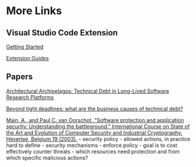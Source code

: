 # More Links

## Visual Studio Code Extension

[Getting Started](https://code.visualstudio.com/api/get-started/your-first-extension)

[Extension Guides](https://code.visualstudio.com/api/extension-guides/overview)

## Papers

[Architectural Archipelagos: Technical Debt
in Long-Lived Software Research Platforms](https://arxiv.org/pdf/2104.08432.pdf)

[Beyond tight deadlines: what
are the business causes of
technical debt?](https://arxiv.org/pdf/2104.09330.pdf)


[Main, A., and Paul C. van Oorschot. "Software protection and application security: Understanding the battleground." International Course on State of the Art and Evolution of Computer Security and Industrial Cryptography, Heverlee, Belgium 19 (2003).](http://citeseerx.ist.psu.edu/viewdoc/download?doi=10.1.1.216.3498&rep=rep1&type=pdf)
    - security policy - allowed actions, in practice hard to define
    - security mechanisms - enforce policy
    - goal is to cost effectively counter threats
    - which resources need protection and from which specific malicious actions?
